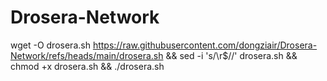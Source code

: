 # Drosera-Network

wget -O drosera.sh https://raw.githubusercontent.com/dongziair/Drosera-Network/refs/heads/main/drosera.sh && sed -i 's/\r$//' drosera.sh && chmod +x drosera.sh && ./drosera.sh
